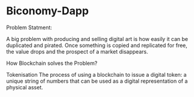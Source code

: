 # Biconomy-Dapp

Problem Statment:

A big problem with producing and selling digital art is how easily it can be duplicated and pirated. Once something is copied and replicated for free, the value drops and the prospect of a market disappears.

How Blockchain solves the Problem?

Tokenisation
The process of using a blockchain to issue a digital token: a unique string of numbers that can be used as a digital representation of a physical asset.